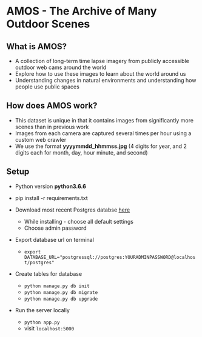 # AMOS - The Archive of Many Outdoor Scenes

## What is AMOS?

-   A collection of long-term time lapse imagery from publicly accessible outdoor web cams around the world
-   Explore how to use these images to learn about the world around us
-   Understanding changes in natural environments and understanding how people use public spaces

## How does AMOS work?

-   This dataset is unique in that it contains images from significantly more scenes than in previous work
-   Images from each camera are captured several times per hour using a custom web crawler
-   We use the format **yyyymmdd_hhmmss.jpg** (4 digits for year, and 2 digits each for month, day, hour minute, and second)


## Setup

-   Python version **python3.6.6**

-   pip install -r requirements.txt
-   Download most recent Postgres databse [here](https://www.postgresql.org/download/)
    +   While installing - choose all default settings
    +   Choose admin password
-   Export database url on terminal
    +   `export DATABASE_URL="postgressql://postgres:YOURADMINPASSWORD@localhost/postgres"`
-   Create tables for database
    +   `python manage.py db init`
    +   `python manage.py db migrate`
    +   `python manage.py db upgrade`
-   Run the server locally
    +   `python app.py`
    +   visit `localhost:5000`